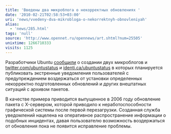 ```yaml
---
title: 'Введены два микроблога о некорректных обновлениях '
date: '2010-02-21T02:58:53+03:00'
uri: 'news/vvedeny-dva-mikrobloga-o-nekorrektnyh-obnovleniyah'
alias: 
  - 'news/285.html'
tags: 'null'
source: 'http://www.opennet.ru/opennews/art.shtml?num=25505'
unixtime: 1266710333
visits: 1125
---
```

Разработчики Ubuntu [сообщили](https://lists.ubuntu.com/archives/ubuntu-devel/2010-February/030265.html) о создании двух микроблогов и [twitter.com/ubuntustatus](http://twitter.com/ubuntustatus) и [identi.ca/ubuntustatus](http://identi.ca/ubuntustatus) в которых планируется публиковать экстренные уведомления пользователей с предупреждением воздержаться от установки определенных некорректно подготовленных обновлений и других внештатных ситуаций с архивом пакетов.

В качестве примера приводится выпущенное в 2006 году обновление пакета с X-сервером, которой приводило к неработоспособности графической системы после первой перезагрузки. Созданная служба уведомлений нацелена на оперативное распространение информации о подобных инцидентах, давая пользователю возможность воздержаться от обновления пока не появится исправление проблемы.
